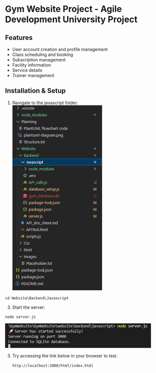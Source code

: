 # Gym Website Project - Agile Development University Project

## Features

- User account creation and profile management
- Class scheduling and booking
- Subscription management
- Facility information
- Service details
- Trainer management

## Installation & Setup

1. Navigate to the javascript folder:
   ![alt text](Website\Images\image.png)

```
cd Website\Backend\Javascript
```

3. Start the server:

```
node server.js
```

![alt text](Website\Images\image-1.png)

3. Try accessing the link below in your browser to test.

   `http://localhost:3000/html/index.html`
